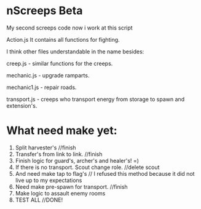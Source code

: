 # nScreeps Beta
My second screeps code now i work at this script

Action.js It contains all functions for fighting.

I think other files understandable in the name besides:

creep.js - similar functions for the creeps.

mechanic.js - upgrade ramparts.

mechanic1.js - repair roads.

transport.js - creeps who transport energy from storage to spawn and extension's.

# What need make yet:
1. Split harvester's //finish
2. Transfer's from link to link. //finish
3. Finish logic for guard's, archer's and healer's! =)
4. If there is no transport. Scout change role. //delete scout
5. And need make tap to flag's // I refused this method because it did not live up to my expectations
6. Need make pre-spawn for transport. //finish
7. Make logic to assault enemy rooms
8. TEST ALL //DONE!
